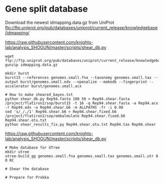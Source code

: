 # Gene split database

Download the newest idmapping.data.gz from UniProt ftp://ftp.uniprot.org/pub/databases/uniprot/current_release/knowledgebase/idmapping/

https://raw.githubusercontent.com/knights-lab/analysis_SHOGUN/master/scripts/shear_db.py

```
wget ftp://ftp.uniprot.org/pub/databases/uniprot/current_release/knowledgebase/idmapping/idmapping.dat.gz
gunzip idmapping.data.gz
```

```
mkdir burst
burst15 --references genomes.small.fna --taxonomy genomes.small.tax --output burst/genomes.small.edx --npenalize --makedb --fingerprint --accelerator burst/genomes.small.acx
```

```
# How to make sheared_bayes.txt
python shear_db.py Rep94.fasta 100 50 > Rep94.shear.fasta
/project/flatiron2/sop/burst15 -t 16 -q Rep94.shear.fasta -a Rep94.acx -r Rep94.edx -o Rep94.shear.b6 -m ALLPATHS -fr -i 0.98
sed 's/_/./1' Rep94.shear.b6 > Rep94.shear.fixed.b6
/project/flatiron2/sop/embalmulate Rep94.shear.fixed.b6 Rep94.shear.otu.txt
python shear_results_fix.py Rep94.shear.otu.txt Rep94.tax Rep94.shear
```


https://raw.githubusercontent.com/knights-lab/analysis_SHOGUN/master/scripts/shear_db.py



```
# Make database for UTree
mkdir utree
utree-build_gg genomes.small.fna genomes.small.tax genomes.small.utr 8 0 RC

```

```
# Shear the database
```

```
# Prepare for Prokka
```
